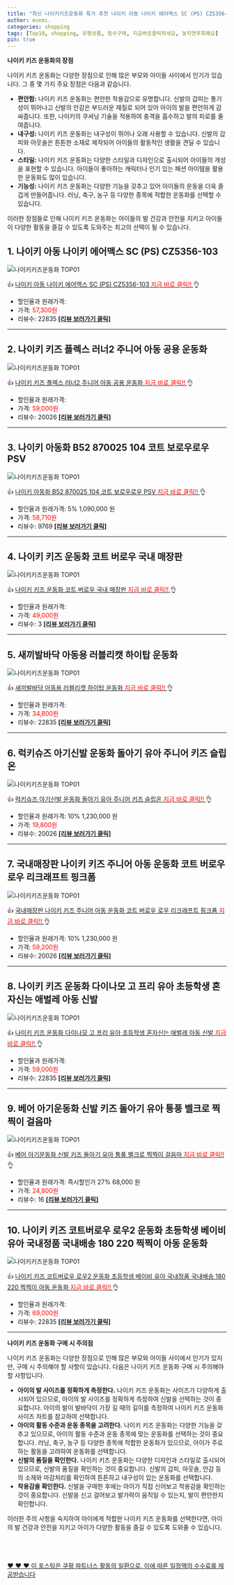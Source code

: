 ```yaml
---
title: "최신 나이키키즈운동화 특가 추천 나이키 아동 나이키 에어맥스 SC (PS) CZ5356-103 비교 장점"
author: eunmi.
categories: shopping
tags: [Top10, shopping, 유행상품, 필수구매, 지금바로클릭하세요, 놓치면후회해요]
pin: true
---
```

**나이키 키즈 운동화의 장점**

나이키 키즈 운동화는 다양한 장점으로 인해 많은 부모와 아이들 사이에서 인기가 있습니다. 그 중 몇 가지 주요 장점은 다음과 같습니다.

* **편안함:** 나이키 키즈 운동화는 편안한 착용감으로 유명합니다. 신발의 갑피는 통기성이 뛰어나고 신발의 안감은 부드러운 재질로 되어 있어 아이의 발을 편안하게 감싸줍니다. 또한, 나이키의 쿠셔닝 기술을 적용하여 충격을 흡수하고 발의 피로를 줄여줍니다.
* **내구성:** 나이키 키즈 운동화는 내구성이 뛰어나 오래 사용할 수 있습니다. 신발의 갑피와 아웃솔은 튼튼한 소재로 제작되어 아이들의 활동적인 생활을 견딜 수 있습니다.
* **스타일:** 나이키 키즈 운동화는 다양한 스타일과 디자인으로 출시되어 아이들의 개성을 표현할 수 있습니다. 아이들이 좋아하는 캐릭터나 인기 있는 패션 아이템을 활용한 운동화도 많이 있습니다.
* **기능성:** 나이키 키즈 운동화는 다양한 기능을 갖추고 있어 아이들의 운동을 더욱 즐겁게 만들어줍니다. 러닝, 축구, 농구 등 다양한 종목에 적합한 운동화를 선택할 수 있습니다.

이러한 장점들로 인해 나이키 키즈 운동화는 아이들의 발 건강과 안전을 지키고 아이들이 다양한 활동을 즐길 수 있도록 도와주는 최고의 선택이 될 수 있습니다.

   

## 1. 나이키 아동 나이키 에어맥스 SC (PS) CZ5356-103

![나이키키즈운동화 TOP01](https://thumbnail6.coupangcdn.com/thumbnails/remote/230x230ex/image/vendor_inventory/2890/45ceddb60334572d0b024135805e09fa5384f82fba2c73c28a435a2efe3f.jpg)


👍 [나이키 아동 나이키 에어맥스 SC (PS) CZ5356-103 <font color=red> 지금 바로 클릭!! </font> ](https://link.coupang.com/re/AFFSDP?lptag=AF3617701&subid=GithubCoopas&pageKey=7462819967&traceid=V0-153&itemId=19455684888&vendorItemId=86566243462) 👌 


- 할인율과 원래가격: 
- 가격: <span style='color:red'>57,300원</span>
- 리뷰수: 22835  [**[리뷰 보러가기 클릭]**](https://link.coupang.com/re/AFFSDP?lptag=AF3617701&subid=GithubCoopas&pageKey=7462819967&traceid=V0-153&itemId=19455684888&vendorItemId=86566243462)

---


   

## 2. 나이키 키즈 플렉스 러너2 주니어 아동 공용 운동화

![나이키키즈운동화 TOP01](https://thumbnail9.coupangcdn.com/thumbnails/remote/230x230ex/image/vendor_inventory/d961/cd909c2d92346af50b30a057bb159e7aefa0a41765b4e59a35502e044bab.png)


👍 [나이키 키즈 플렉스 러너2 주니어 아동 공용 운동화 <font color=red> 지금 바로 클릭!! </font> ](https://link.coupang.com/re/AFFSDP?lptag=AF3617701&subid=GithubCoopas&pageKey=7517621785&traceid=V0-153&itemId=19710849219&vendorItemId=86830180565) 👌 


- 할인율과 원래가격: 
- 가격: <span style='color:red'>59,000원</span>
- 리뷰수: 20026  [**[리뷰 보러가기 클릭]**](https://link.coupang.com/re/AFFSDP?lptag=AF3617701&subid=GithubCoopas&pageKey=7517621785&traceid=V0-153&itemId=19710849219&vendorItemId=86830180565)

---


   

## 3. 나이키 아동화 B52 870025 104 코트 보로우로우 PSV

![나이키키즈운동화 TOP01](https://thumbnail6.coupangcdn.com/thumbnails/remote/230x230ex/image/vendor_inventory/3957/6c0d7c5aa199532abd5de229785bc49cf2dfa148966805df594ff55caaf9.png)


👍 [나이키 아동화 B52 870025 104 코트 보로우로우 PSV <font color=red> 지금 바로 클릭!! </font> ](https://link.coupang.com/re/AFFSDP?lptag=AF3617701&subid=GithubCoopas&pageKey=6473736982&traceid=V0-153&itemId=14140272444&vendorItemId=85429385631) 👌 


- 할인율과 원래가격: 5%  1,090,000   원
- 가격: <span style='color:red'>58,710원</span>
- 리뷰수: 9769  [**[리뷰 보러가기 클릭]**](https://link.coupang.com/re/AFFSDP?lptag=AF3617701&subid=GithubCoopas&pageKey=6473736982&traceid=V0-153&itemId=14140272444&vendorItemId=85429385631)

---


   

## 4. 나이키 키즈 운동화 코트 버로우 국내 매장판

![나이키키즈운동화 TOP01](https://thumbnail7.coupangcdn.com/thumbnails/remote/230x230ex/image/vendor_inventory/863f/963f5f8aca9aed46e95b8ce8af896de3e1b5e0e03f5453fb0cb658742f04.jpg)


👍 [나이키 키즈 운동화 코트 버로우 국내 매장판 <font color=red> 지금 바로 클릭!! </font> ](https://link.coupang.com/re/AFFSDP?lptag=AF3617701&subid=GithubCoopas&pageKey=7571439198&traceid=V0-153&itemId=19968709322&vendorItemId=87067266452) 👌 


- 할인율과 원래가격: 
- 가격: <span style='color:red'>49,000원</span>
- 리뷰수: 3  [**[리뷰 보러가기 클릭]**](https://link.coupang.com/re/AFFSDP?lptag=AF3617701&subid=GithubCoopas&pageKey=7571439198&traceid=V0-153&itemId=19968709322&vendorItemId=87067266452)

---


   

## 5. 새끼발바닥 아동용 러블리캣 하이탑 운동화

![나이키키즈운동화 TOP01](https://thumbnail10.coupangcdn.com/thumbnails/remote/230x230ex/image/vendor_inventory/ad5d/50c6aa8450e1371e795f7014a9a5e81cffabd0be293d6942657e3fc5efe3.jpg)


👍 [새끼발바닥 아동용 러블리캣 하이탑 운동화 <font color=red> 지금 바로 클릭!! </font> ](https://link.coupang.com/re/AFFSDP?lptag=AF3617701&subid=GithubCoopas&pageKey=6003952&traceid=V0-153&itemId=26925350&vendorItemId=3039729021) 👌 


- 할인율과 원래가격: 
- 가격: <span style='color:red'>34,800원</span>
- 리뷰수: 22835  [**[리뷰 보러가기 클릭]**](https://link.coupang.com/re/AFFSDP?lptag=AF3617701&subid=GithubCoopas&pageKey=6003952&traceid=V0-153&itemId=26925350&vendorItemId=3039729021)

---


   

## 6. 럭키슈즈 아기신발 운동화 돌아기 유아 주니어 키즈 슬립온

![나이키키즈운동화 TOP01](https://thumbnail10.coupangcdn.com/thumbnails/remote/230x230ex/image/vendor_inventory/98a3/fdf1463d78759196219230970d772e8ab59a7473a06eda72210d350b727d.jpg)


👍 [럭키슈즈 아기신발 운동화 돌아기 유아 주니어 키즈 슬립온 <font color=red> 지금 바로 클릭!! </font> ](https://link.coupang.com/re/AFFSDP?lptag=AF3617701&subid=GithubCoopas&pageKey=7560915374&traceid=V0-153&itemId=19919292024&vendorItemId=87019033027) 👌 


- 할인율과 원래가격: 10%  1,230,000   원
- 가격: <span style='color:red'>19,800원</span>
- 리뷰수: 20026  [**[리뷰 보러가기 클릭]**](https://link.coupang.com/re/AFFSDP?lptag=AF3617701&subid=GithubCoopas&pageKey=7560915374&traceid=V0-153&itemId=19919292024&vendorItemId=87019033027)

---


   

## 7. 국내매장판 나이키 키즈 주니어 아동 운동화 코트 버로우 로우 리크래프트 핑크폼

![나이키키즈운동화 TOP01](https://thumbnail8.coupangcdn.com/thumbnails/remote/230x230ex/image/vendor_inventory/48a8/273f3487627f01a7afa1ef0f0b63b4db7ac75464cbc5231614a2eac21b8d.jpg)


👍 [국내매장판 나이키 키즈 주니어 아동 운동화 코트 버로우 로우 리크래프트 핑크폼 <font color=red> 지금 바로 클릭!! </font> ](https://link.coupang.com/re/AFFSDP?lptag=AF3617701&subid=GithubCoopas&pageKey=7563370340&traceid=V0-153&itemId=19930997482&vendorItemId=87030539191) 👌 


- 할인율과 원래가격: 10%  1,230,000   원
- 가격: <span style='color:red'>59,200원</span>
- 리뷰수: 20026  [**[리뷰 보러가기 클릭]**](https://link.coupang.com/re/AFFSDP?lptag=AF3617701&subid=GithubCoopas&pageKey=7563370340&traceid=V0-153&itemId=19930997482&vendorItemId=87030539191)

---


   

## 8. 나이키 키즈 운동화 다이나모 고 프리 유아 초등학생 혼자신는 애벌레 아동 신발

![나이키키즈운동화 TOP01](https://thumbnail8.coupangcdn.com/thumbnails/remote/230x230ex/image/vendor_inventory/9497/3294114b93cfbd3963013a447cf5a028dce33249199c6988ec64c16024bd.png)


👍 [나이키 키즈 운동화 다이나모 고 프리 유아 초등학생 혼자신는 애벌레 아동 신발 <font color=red> 지금 바로 클릭!! </font> ](https://link.coupang.com/re/AFFSDP?lptag=AF3617701&subid=GithubCoopas&pageKey=7200870426&traceid=V0-153&itemId=18201668378&vendorItemId=85350112230) 👌 


- 할인율과 원래가격: 
- 가격: <span style='color:red'>59,000원</span>
- 리뷰수: 22835  [**[리뷰 보러가기 클릭]**](https://link.coupang.com/re/AFFSDP?lptag=AF3617701&subid=GithubCoopas&pageKey=7200870426&traceid=V0-153&itemId=18201668378&vendorItemId=85350112230)

---


   

## 9. 베어 아기운동화 신발 키즈 돌아기 유아 통풍 벨크로 찍찍이 걸음마

![나이키키즈운동화 TOP01](https://thumbnail9.coupangcdn.com/thumbnails/remote/230x230ex/image/vendor_inventory/f114/427df83b0a7ea25d8e30d9d88198fef4136b5d26499ac980a021f48dc470.jpg)


👍 [베어 아기운동화 신발 키즈 돌아기 유아 통풍 벨크로 찍찍이 걸음마 <font color=red> 지금 바로 클릭!! </font> ](https://link.coupang.com/re/AFFSDP?lptag=AF3617701&subid=GithubCoopas&pageKey=7610454029&traceid=V0-153&itemId=20154602315&vendorItemId=87247447731) 👌 


- 할인율과 원래가격: 즉시할인가 27%  68,000   원
- 가격: <span style='color:red'>24,800원</span>
- 리뷰수: 16  [**[리뷰 보러가기 클릭]**](https://link.coupang.com/re/AFFSDP?lptag=AF3617701&subid=GithubCoopas&pageKey=7610454029&traceid=V0-153&itemId=20154602315&vendorItemId=87247447731)

---


   

## 10. 나이키 키즈 코트버로우 로우2 운동화 초등학생 베이비 유아 국내정품 국내배송 180 220 찍찍이 아동 운동화

![나이키키즈운동화 TOP01](https://thumbnail7.coupangcdn.com/thumbnails/remote/230x230ex/image/vendor_inventory/1604/8e12c259215001d5a8d908e70fe2a9e07634227cc14698f2b1724934f4f8.jpg)


👍 [나이키 키즈 코트버로우 로우2 운동화 초등학생 베이비 유아 국내정품 국내배송 180 220 찍찍이 아동 운동화 <font color=red> 지금 바로 클릭!! </font> ](https://link.coupang.com/re/AFFSDP?lptag=AF3617701&subid=GithubCoopas&pageKey=7155773057&traceid=V0-153&itemId=17999470615&vendorItemId=85155635082) 👌 


- 할인율과 원래가격: 
- 가격: <span style='color:red'>69,000원</span>
- 리뷰수: 22835  [**[리뷰 보러가기 클릭]**](https://link.coupang.com/re/AFFSDP?lptag=AF3617701&subid=GithubCoopas&pageKey=7155773057&traceid=V0-153&itemId=17999470615&vendorItemId=85155635082)

---
**나이키 키즈 운동화 구매 시 주의점**

나이키 키즈 운동화는 다양한 장점으로 인해 많은 부모와 아이들 사이에서 인기가 있지만, 구매 시 주의해야 할 사항이 있습니다. 다음은 나이키 키즈 운동화 구매 시 주의해야 할 사항입니다.

* **아이의 발 사이즈를 정확하게 측정한다.** 나이키 키즈 운동화는 사이즈가 다양하게 출시되어 있으므로, 아이의 발 사이즈를 정확하게 측정하여 신발을 선택하는 것이 중요합니다. 아이의 발이 발바닥이 가장 길 때의 길이를 측정하여 나이키 키즈 운동화 사이즈 차트를 참고하여 선택합니다.
* **아이의 활동 수준과 운동 종목을 고려한다.** 나이키 키즈 운동화는 다양한 기능을 갖추고 있으므로, 아이의 활동 수준과 운동 종목에 맞는 운동화를 선택하는 것이 중요합니다. 러닝, 축구, 농구 등 다양한 종목에 적합한 운동화가 있으므로, 아이가 주로 하는 활동을 고려하여 운동화를 선택합니다.
* **신발의 품질을 확인한다.** 나이키 키즈 운동화는 다양한 디자인과 스타일로 출시되어 있으므로, 신발의 품질을 확인하는 것이 중요합니다. 신발의 갑피, 아웃솔, 안감 등의 소재와 마감처리를 확인하여 튼튼하고 내구성이 있는 운동화를 선택합니다.
* **착용감을 확인한다.** 신발을 구매한 후에는 아이가 직접 신어보고 착용감을 확인하는 것이 중요합니다. 신발을 신고 걸어보고 발가락이 움직일 수 있는지, 발이 편안한지 확인합니다.

이러한 주의 사항을 숙지하여 아이에게 적합한 나이키 키즈 운동화를 선택한다면, 아이의 발 건강과 안전을 지키고 아이가 다양한 활동을 즐길 수 있도록 도와줄 수 있습니다.<br><br><br><br><br> [ ❤ ❤ ❤ 이 포스팅은 쿠팡 파트너스 활동의 일환으로, 이에 따른 일정액의 수수료를 제공받습니다](https://link.coupang.com/a/bcEFyh)